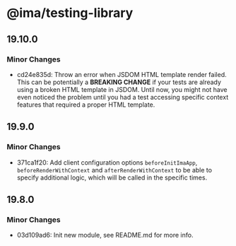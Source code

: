 # @ima/testing-library

## 19.10.0

### Minor Changes

- cd24e835d: Throw an error when JSDOM HTML template render failed. This can be potentially a **BREAKING CHANGE** if your tests are already using a broken HTML template in JSDOM. Until now, you might not have even noticed the problem until you had a test accessing specific context features that required a proper HTML template.

## 19.9.0

### Minor Changes

- 371ca1f20: Add client configuration options `beforeInitImaApp`, `beforeRenderWithContext` and `afterRenderWithContext` to be able to specify additional logic, which will be called in the specific times.

## 19.8.0

### Minor Changes

- 03d109ad6: Init new module, see README.md for more info.
